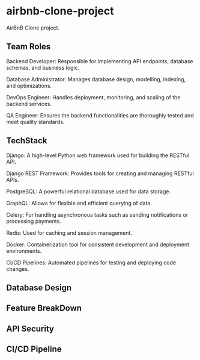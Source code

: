 # airbnb-clone-project
AirBnB Clone project.

## Team Roles

   Backend Developer: Responsible for implementing API endpoints, database schemas, and business logic.

   Database Administrator: Manages database design, modelling,  indexing, and optimizations.

   DevOps Engineer: Handles deployment, monitoring, and scaling of the backend services.

   QA Engineer: Ensures the backend functionalities are thoroughly tested and meet quality standards.

## TechStack 

   Django: A high-level Python web framework used for building the RESTful API.
 
   Django REST Framework: Provides tools for creating and managing RESTful APIs.
 
   PostgreSQL: A powerful relational database used for data storage.
 
   GraphQL: Allows for flexible and efficient querying of data.

   Celery: For handling asynchronous tasks such as sending notifications or processing payments.
 
   Redis: Used for caching and session management.
 
   Docker: Containerization tool for consistent development and deployment environments.
 
   CI/CD Pipelines: Automated pipelines for testing and deploying code changes.

## Database Design


## Feature BreakDown


## API Security 


## CI/CD Pipeline  

